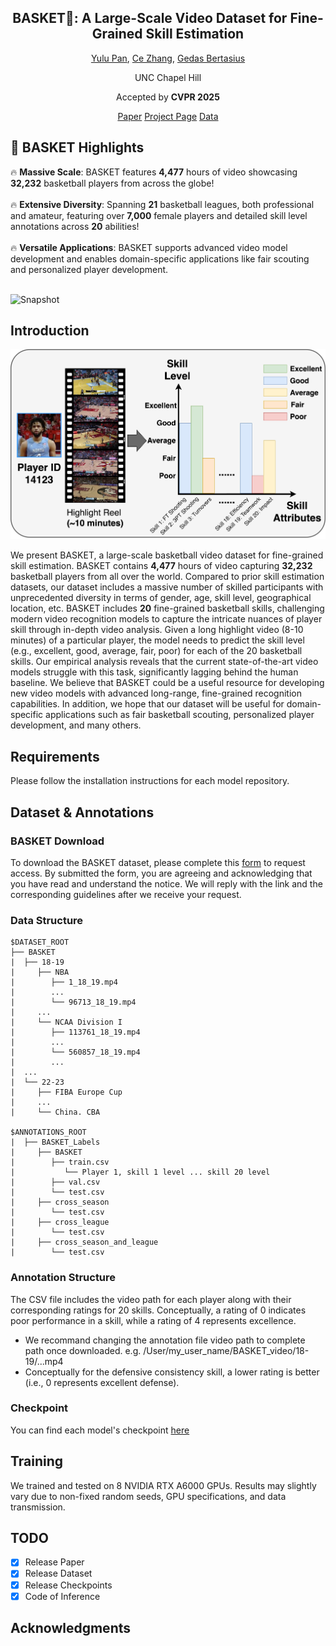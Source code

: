 <div align="center">

<h2>BASKET🏀: A Large-Scale Video Dataset for Fine-Grained Skill Estimation</a></h2>

[Yulu Pan](https://yulupan00.github.io/), [Ce Zhang](https://ceezh.github.io/), [Gedas Bertasius](https://www.gedasbertasius.com/)

UNC Chapel Hill

Accepted by **CVPR 2025** 

[Paper](assets/BASKET_A_Large_Scale_Video_Dataset_for_Fine_Grained_Skill_Estimation.pdf) [Project Page](https://sites.google.com/cs.unc.edu/basket) [Data](https://docs.google.com/forms/d/e/1FAIpQLSd_NXfijBL4nIn0aXDNni3VCPoYGUM5l8w55uOtD11qp_g5iQ/viewform?usp=dialog)

</div>

## 🚀 BASKET Highlights 

🔥 **Massive Scale**: BASKET features **4,477** hours of video showcasing **32,232** basketball players from across the globe!<br/><br/>
🔥 **Extensive Diversity**: Spanning **21** basketball leagues, both professional and amateur, featuring over **7,000** female players and detailed skill level annotations across **20** abilities! <br/><br/>
🔥 **Versatile Applications**: BASKET supports advanced video model development and enables domain-specific applications like fair scouting and personalized player development. <br/><br/>

![Snapshot](assets/grid_player.gif)

## Introduction

![teaser](./assets/Basketball-Flowchart.jpg)

We present BASKET, a large-scale basketball video dataset for fine-grained skill estimation. BASKET contains **4,477** hours of video capturing **32,232** basketball players from all over the world. Compared to prior skill estimation datasets, our dataset includes a massive number of skilled participants with unprecedented diversity in terms of gender, age, skill level, geographical location, etc. BASKET includes **20** fine-grained basketball skills, challenging modern video recognition models to capture the intricate nuances of player skill through in-depth video analysis. Given a long highlight video (8-10 minutes) of a particular player, the model needs to predict the skill level (e.g., excellent, good, average, fair, poor) for each of the 20 basketball skills. Our empirical analysis reveals that the current state-of-the-art video models struggle with this task, significantly lagging behind the human baseline. We believe that BASKET could be a useful resource for developing new video models with advanced long-range, fine-grained recognition capabilities. In addition, we hope that our dataset will be useful for domain-specific applications such as fair basketball scouting, personalized player development, and many others.

## Requirements

Please follow the installation instructions for each model repository.

## Dataset & Annotations

### BASKET Download
To download the BASKET dataset, please complete this [form](https://docs.google.com/forms/d/e/1FAIpQLSd_NXfijBL4nIn0aXDNni3VCPoYGUM5l8w55uOtD11qp_g5iQ/viewform?usp=dialog) to request access. By submitted the form, you are agreeing and acknowledging that you have read and understand the notice. We will reply with the link and the corresponding guidelines after we receive your request.

### Data Structure

```
$DATASET_ROOT
├── BASKET
|  ├── 18-19
|     ├── NBA
|        ├── 1_18_19.mp4
|        ...
|        └── 96713_18_19.mp4
|     ...
|     └── NCAA Division I
|        ├── 113761_18_19.mp4
|        ...
|        └── 560857_18_19.mp4
|        ...
|  ...
|  └── 22-23
|     ├── FIBA Europe Cup
|     ...
|     └── China. CBA

$ANNOTATIONS_ROOT
|  ├── BASKET_Labels
|     ├── BASKET
|        ├── train.csv
|           └── Player 1, skill 1 level ... skill 20 level
|        ├── val.csv
|        └── test.csv
|     ├── cross_season
|        └── test.csv
|     ├── cross_league
|        └── test.csv
|     ├── cross_season_and_league
|        └── test.csv
```

### Annotation Structure
The CSV file includes the video path for each player along with their corresponding ratings for 20 skills. Conceptually, a rating of 0 indicates poor performance in a skill, while a rating of 4 represents excellence.
- We recommand changing the annotation file video path to complete path once downloaded. e.g. /User/my_user_name/BASKET_video/18-19/...mp4
- Conceptually for the defensive consistency skill, a lower rating is better (i.e., 0 represents excellent defense).

### Checkpoint
You can find each model's checkpoint [here](https://www.dropbox.com/scl/fo/yyz359p9tvjgzfaa0hi3o/ACGzVmqaTVkotDl_gH9n9kk?rlkey=rlv3ahno6q78imxwbigk3qlsg&st=cf57kgir&dl=0)

## Training
We trained and tested on 8 NVIDIA RTX A6000 GPUs. Results may slightly vary due to non-fixed random seeds, GPU specifications, and data transmission.

## TODO
- [x] Release Paper
- [x] Release Dataset
- [x] Release Checkpoints
- [x] Code of Inference

## Acknowledgments
